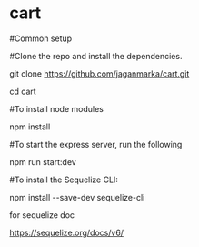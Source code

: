# cart

#Common setup

#Clone the repo and install the dependencies.

git clone https://github.com/jaganmarka/cart.git

cd cart

#To install node modules

npm install 

#To start the express server, run the following

npm run start:dev

#To install the Sequelize CLI:

npm install --save-dev sequelize-cli

for sequelize doc

https://sequelize.org/docs/v6/

